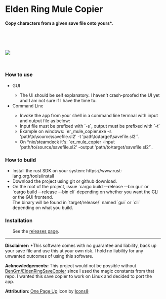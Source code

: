 <h1>Elden Ring Mule Copier</h1>

<h4>
    Copy characters from a given save file onto yours*.
</h4>


<image style="margin-top: 60px; margin-bottom: 30px" src="https://i.imgur.com/2A7XaUx.png">

<h3>How to use</h3>
<ul>
<li> GUI </li>
    <ul>
        <li> The UI should be self explanatory. I haven't crash-proofed the UI yet and I am not sure if I have the time to. </li> 
    </ul>
    <li>Command Line</li>
    <ul>
        <li> Invoke the app from your shell in a command line termnal with input and output file as below:</li>
        <li> Input file must be prefixed with `-s`, output must be prefixed with `-t`</li>
        <li> Example on windows: `er_mule_copier.exe -s 'path\to\source\savefile.sl2' -t 'path\to\target\savefile.sl2'`.</li>
        <li> On *nix/steamdeck it's: 
        `er_mule_copier -input 'path/to/source/savefile.sl2' -output 'path/to/target/savefile.sl2'`.
    </ul>
</ul>

<h3>How to build</h3>

<ul>
    <li>Install the rust SDK on your system: <a>https://www.rust-lang.org/tools/install</a></li>
    <li>Download the project using git or github download.</li>
    <li>On the root of the project, issue `cargo build --release --bin gui` or `cargo build --release --bin cli` depending on whether you want the CLI or the GUI frontend.</li>
    </li>The binary will be found in `target/release/` named `gui` or `cli` depending on what you build.
</ul>

<h3>Installation</h3>
<ul>
    See the <a href="https://github.com/pubnoconst/er_mule_copier/releases">releases page</a>.
</ul>

<footer>
<hr>
<p><b>Disclaimer:</b> *This software comes with no guarantee and liability, back up your save file and use this at your own risk. I hold no liability for any unwanted outcomes of using this software.</p>

<p><b>Acknowledgements: </b> This project would not be possible without <a href="https://github.com/BenGrn/EldenRingSaveCopier"> BenGrn/EldenRingSaveCopier</a> since I used the magic constants from that repo. I wanted this save copier to work on Linux and decided to port the app.
<p><b>Attribution: </b><a target="_blank" href="https://icons8.com/icon/8IL0nIbrmB7p/one-page-up">One Page Up</a> icon by <a target="_blank" href="https://icons8.com">Icons8</a></p>
</footer>

